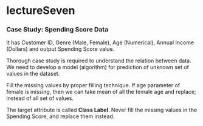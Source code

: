# lectureSeven

### Case Study: Spending Score Data

It has Customer ID, Genre (Male, Female), Age (Numerical), Annual Income (Dollars) and output Spending Score value.

Thorough case study is required to understand the relation between data. We need to develop a model (algorithm) for prediction of unknown set of values in the dataset.

Fill the missing values by proper filling technique. If age parameter of female is missing, then we can take mean of all the female age and replace; instead of all set of values.

The target attribute is called __Class Label__. Never fill the missing values in the Spending Score, and replace them instead.









